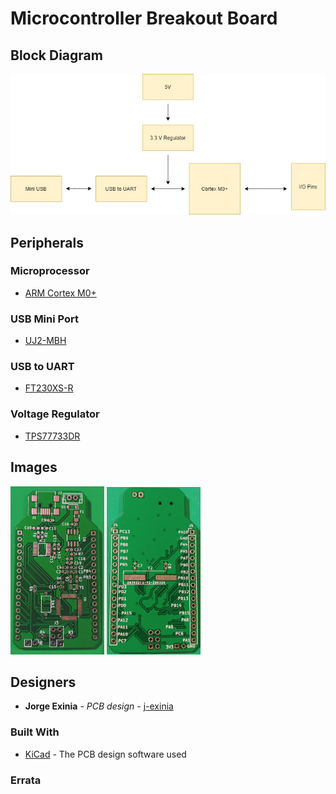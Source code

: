 # Microcontroller Breakout Board

## Block Diagram

![](Images/Microcontroller.jpg)

## Peripherals 


### Microprocessor 

* [ARM Cortex M0+](https://www.mouser.com/datasheet/2/389/dm00613881-1799439.pdf)

### USB Mini Port

* [UJ2-MBH](https://www.mouser.com/datasheet/2/670/uj2-mbh-smt-1313286.pdf)

### USB to UART

* [FT230XS-R](https://www.mouser.com/datasheet/2/163/DS_FT230X-5395.pdf)


### Voltage Regulator

* [TPS77733DR](http://www.ti.com/lit/ds/symlink/tps777.pdf)


## Images
<img src="Images/FrontIRL.jpg" width ="150">
<img src="Images/BackIRL.jpg" width ="150">

## Designers

* **Jorge Exinia** - *PCB design* - [j-exinia](https://github.com/j-exinia)

### Built With

* [KiCad](https://kicad-pcb.org/) - The PCB design software used

### Errata


